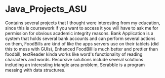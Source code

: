 # Java_Projects_ASU
Contains several projects that I thought were interesting from my education, since this is coursework if you want to access it you will have to ask me for permission for obvious academic integrity reasons. 
Bank Application is a system that holds several bank accounts and can perform several actions on them, FoodBills are kind of like the apps servers use on their tablets (did this to mess with GUIs),
Enhanced FoodBill is much better and prettier than foodbill, textReader kinda works like word's functionality of reading characters and words. Recursive solutions include several solutions including an interesting triangle area problem,
Scrabble is a program messing with data structures.
